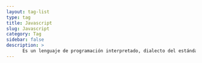 ```yaml
---
layout: tag-list
type: tag
title: Javascript
slug: Javascript
category: Tag
sidebar: false
description: >
      Es un lenguaje de programación interpretado, dialecto del estándar ECMAScript.
---
```


